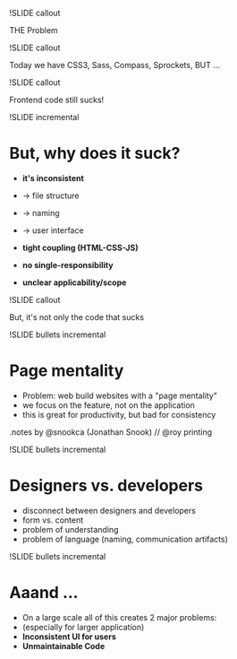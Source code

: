 !SLIDE callout

THE Problem



!SLIDE callout

Today we have CSS3, Sass, Compass, Sprockets, BUT ...


!SLIDE callout

Frontend code still sucks!



!SLIDE incremental

# But, why does it suck? #

* **it's inconsistent**
* -> file structure
* -> naming
* -> user interface

* **tight coupling (HTML-CSS-JS)**

* **no single-responsibility**

* **unclear applicability/scope**



<!-- !SLIDE incremental

# Does it always suck? #

* yes

* worst for LARGE applications


.notes the application doesn't even have to be old -->




!SLIDE callout

But, it's not only the code that sucks



!SLIDE bullets incremental

# Page mentality #

* Problem: web build websites with a "page mentality"
* we focus on the feature, not on the application
* this is great for productivity, but bad for consistency


.notes by @snookca (Jonathan Snook)  //  @roy printing


!SLIDE bullets incremental

# Designers vs. developers #

* disconnect between designers and developers
* form vs. content
* problem of understanding
* problem of language (naming, communication artifacts)


!SLIDE bullets incremental

# Aaand ... #

* On a large scale all of this creates 2 major problems:
* (especially for larger application)
* **Inconsistent UI for users**
* **Unmaintainable Code**